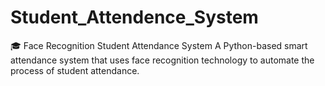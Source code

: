 # Student_Attendence_System
🎓 Face Recognition Student Attendance System A Python-based smart attendance system that uses face recognition technology to automate the process of student attendance.
